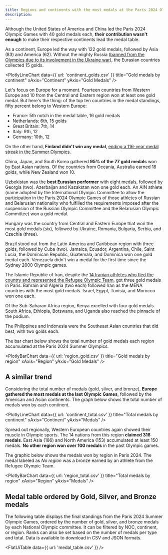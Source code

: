 ```yaml
---
title: Regions and continents with the most medals at the Paris 2024 Olympic Games
description: 
---
```


Although the United States of America and China led the Paris 2024 Olympic Games with 40 gold medals each, **their contribution wasn't enough** to make their respective continents lead the medal table. 

As a continent, Europe led the way with 122 gold medals, followed by Asia (83) and America (62). Without the mighty Russia ([banned from the Olympics due to its involvement in the Ukraine war](https://www.aljazeera.com/news/2024/7/26/which-countries-have-been-banned-from-participating-in-the-olympics)), the Eurasian countries collected 15 golds.

<PlotlyLineChart
  data={{
    url: 'continent_golds.csv'
  }}
  title="Gold medals by continent"
  xAxis="Continent"
  yAxis="Gold Medals"
/>

Let's focus on Europe for a moment. Fourteen countries from Western Europe and 10 from the Central and Eastern region won at least one gold medal. But here's the thing: of the top ten countries in the medal standings, fifty percent belong to Western Europe:

- France: 5th notch in the medal table, 16 gold medals
- Netherlands: 6th, 15 golds
- Great Britain: 7th, 14
- Italy: 9th, 12
- Germany: 10th, 12

On the other hand, **Finland didn't win any medal**, [ending a 116-year medal streak in the Summer Olympics](https://www.helsinkitimes.fi/finland/finland-news/domestic/25508-paris-ends-finland-s-116-year-medal-streak-in-summer-olympics.html).

China, Japan, and South Korea gathered **95% of the 77 gold medals** won by East Asian nations. Of the countries from Oceania, Australia earned 18 golds, while New Zealand won 10.

Uzbekistan was the **best Eurasian performer** with eight medals, followed by Georgia (two). Azerbaijan and Kazakstan won one gold each. An AIN athlete (name adopted by the International Olympic Committee to allow the participation in the Paris 2024 Olympic Games of those athletes of Russian and Belarusian nationality who fulfilled the requirements imposed after the suspension of the Russian Olympic Committee and the Belarusian Olympic Committee) won a gold medal.

Hungary was the country from Central and Eastern Europe that won the most gold medals (six), followed by Ukraine, Romania, Bulgaria, Serbia, and Czechia (three).

Brazil stood out from the Latin America and Caribbean region with three golds, followed by Cuba (two). Jamaica, Ecuador, Argentina, Chile, Saint Lucia, the Dominican Republic, Guatemala, and Dominica won one gold medal each. Venezuela didn't win a medal for the first time since the Sydney 2000 Olympic games.

The Islamic Republic of Iran, despite the [14 Iranian athletes who fled the country and represented the Refugee Olympic Team](https://www.newarab.com/analysis/why-there-are-so-many-iranians-refugee-olympic-team), got three gold medals in Paris. Bahrain and Algeria (two each) followed Iran as the MENA countries with the most gold medals. Israel, Egypt, Tunisia, and Morocco won one each.

Of the Sub-Saharan Africa region, Kenya excelled with four gold medals. South Africa, Ethiopia, Botswana, and Uganda also reached the pinnacle of the podium.

The Philippines and Indonesia were the Southeast Asian countries that did best, with two golds each.

The bar chart below shows the total number of gold medals each region accumulated at the Paris 2024 Summer Olympics.

<PlotlyBarChart
  data={{
    url: 'region_gold.csv'
  }}
  title="Gold medals by region"
  xAxis="Region"
  yAxis="Gold Medals"
/>

## A similar trend

Considering the total number of medals (gold, silver, and bronze), **Europe gathered the most medals at the last Olympic Games**, followed by the American and Asian continents. The graph below shows the total number of medals won by each continent.

<PlotlyLineChart
  data={{
    url: 'continent_total.csv'
  }}
  title="Total medals by continent"
  xAxis="Continent"
  yAxis="Medals"
/>

Spread out regionally, Western European countries again showed their muscle in Olympic sports. The 14 nations from this region **claimed 316 medals**. East Asia (186) and North America (153) accumulated at least 150 medals. **No other region won over 100 medals** in the past Olympic games.

The graphic below shows the medals won by region in Paris 2024. The medal labeled as *No region* was a bronze earned by an athlete from the Refugee Olympic Team.

<PlotlyBarChart
  data={{
    url: 'region_total.csv'
  }}
  title="Total medals by region"
  xAxis="Region"
  yAxis="Medals"
/>

## Medal table ordered by Gold, Silver, and Bronze medals

The following table displays the final standings from the Paris 2024 Summer Olympic Games, ordered by the number of gold, silver, and bronze medals by each National Olympic committee. It can be filtered by NOC, continent, or region. Ranks can also be set based on the number of medals per type and total. Data is available to download in CSV and JSON formats.

<FlatUiTable
  data={{
    url: 'medal_table.csv'
  }}
 />
